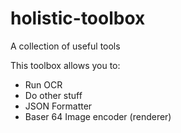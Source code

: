 # holistic-toolbox
A collection of useful tools

This toolbox allows you to:

- Run OCR 
- Do other stuff
- JSON Formatter
- Baser 64 Image encoder (renderer)
